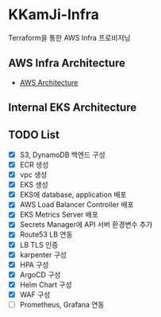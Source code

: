 # KKamJi-Infra

Terraform을 통한 AWS Infra 프로비저닝

## AWS Infra Architecture

- [AWS Architecture](architecture/architecture.png)

## Internal EKS Architecture

## TODO List

- [x] S3, DynamoDB 백엔드 구성
- [x] ECR 생성
- [x] vpc 생성
- [x] EKS 생성
- [x] EKS에 database, application 배포
- [x] AWS Load Balancer Controller 배포
- [x] EKS Metrics Server 배포
- [x] Secrets Manager에 API 서버 환경변수 추가
- [x] Route53 LB 연동
- [x] LB TLS 인증
- [x] karpenter 구성
- [x] HPA 구성
- [x] ArgoCD 구성
- [x] Helm Chart 구성
- [x] WAF 구성
- [ ] Prometheus, Grafana 연동
